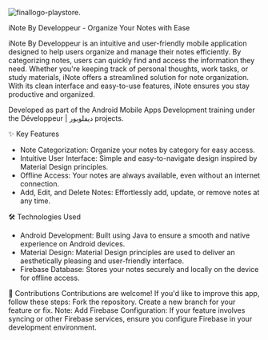 ![finallogo-playstore](https://github.com/user-attachments/assets/89c04c98-7803-4209-9d84-adba3f0927f0).

iNote By Developpeur - Organize Your Notes with Ease

iNote By Developpeur is an intuitive and user-friendly mobile application designed to help users organize and manage their notes efficiently. By categorizing notes, users can quickly find and access the information they need. Whether you're keeping track of personal thoughts, work tasks, or study materials, iNote offers a streamlined solution for note organization. With its clean interface and easy-to-use features, iNote ensures you stay productive and organized.

Developed as part of the Android Mobile Apps Development training under the Développeur | ديفلوبور projects.


✨ Key Features

- Note Categorization: Organize your notes by category for easy access.
- Intuitive User Interface: Simple and easy-to-navigate design inspired by Material Design principles.
- Offline Access: Your notes are always available, even without an internet connection.
- Add, Edit, and Delete Notes: Effortlessly add, update, or remove notes at any time.


🛠️ Technologies Used

- Android Development: Built using Java to ensure a smooth and native experience on Android devices.
- Material Design: Material Design principles are used to deliver an aesthetically pleasing and user-friendly interface.
- Firebase Database: Stores your notes securely and locally on the device for offline access.


🤝 Contributions Contributions are welcome! If you'd like to improve this app, follow these steps: Fork the repository. Create a new branch for your feature or fix.
Note: Add Firebase Configuration: If your feature involves syncing or other Firebase services, ensure you configure Firebase in your development environment.
